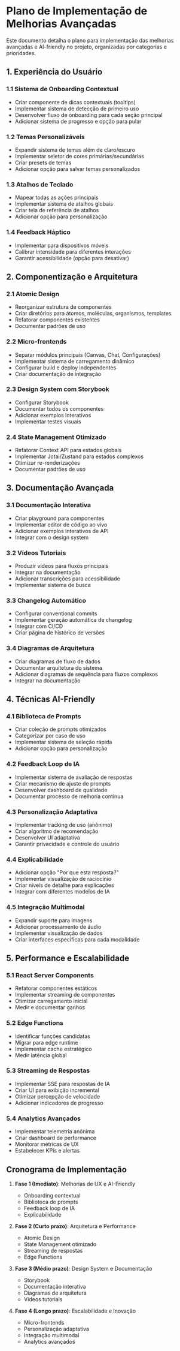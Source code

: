 # Plano de Implementação de Melhorias Avançadas

Este documento detalha o plano para implementação das melhorias avançadas e AI-friendly no projeto, organizadas por categorias e prioridades.

## 1. Experiência do Usuário

### 1.1 Sistema de Onboarding Contextual
- Criar componente de dicas contextuais (tooltips)
- Implementar sistema de detecção de primeiro uso
- Desenvolver fluxo de onboarding para cada seção principal
- Adicionar sistema de progresso e opção para pular

### 1.2 Temas Personalizáveis
- Expandir sistema de temas além de claro/escuro
- Implementar seletor de cores primárias/secundárias
- Criar presets de temas
- Adicionar opção para salvar temas personalizados

### 1.3 Atalhos de Teclado
- Mapear todas as ações principais
- Implementar sistema de atalhos globais
- Criar tela de referência de atalhos
- Adicionar opção para personalização

### 1.4 Feedback Háptico
- Implementar para dispositivos móveis
- Calibrar intensidade para diferentes interações
- Garantir acessibilidade (opção para desativar)

## 2. Componentização e Arquitetura

### 2.1 Atomic Design
- Reorganizar estrutura de componentes
- Criar diretórios para átomos, moléculas, organismos, templates
- Refatorar componentes existentes
- Documentar padrões de uso

### 2.2 Micro-frontends
- Separar módulos principais (Canvas, Chat, Configurações)
- Implementar sistema de carregamento dinâmico
- Configurar build e deploy independentes
- Criar documentação de integração

### 2.3 Design System com Storybook
- Configurar Storybook
- Documentar todos os componentes
- Adicionar exemplos interativos
- Implementar testes visuais

### 2.4 State Management Otimizado
- Refatorar Context API para estados globais
- Implementar Jotai/Zustand para estados complexos
- Otimizar re-renderizações
- Documentar padrões de uso

## 3. Documentação Avançada

### 3.1 Documentação Interativa
- Criar playground para componentes
- Implementar editor de código ao vivo
- Adicionar exemplos interativos de API
- Integrar com o design system

### 3.2 Vídeos Tutoriais
- Produzir vídeos para fluxos principais
- Integrar na documentação
- Adicionar transcrições para acessibilidade
- Implementar sistema de busca

### 3.3 Changelog Automático
- Configurar conventional commits
- Implementar geração automática de changelog
- Integrar com CI/CD
- Criar página de histórico de versões

### 3.4 Diagramas de Arquitetura
- Criar diagramas de fluxo de dados
- Documentar arquitetura do sistema
- Adicionar diagramas de sequência para fluxos complexos
- Integrar na documentação

## 4. Técnicas AI-Friendly

### 4.1 Biblioteca de Prompts
- Criar coleção de prompts otimizados
- Categorizar por caso de uso
- Implementar sistema de seleção rápida
- Adicionar opção para personalização

### 4.2 Feedback Loop de IA
- Implementar sistema de avaliação de respostas
- Criar mecanismo de ajuste de prompts
- Desenvolver dashboard de qualidade
- Documentar processo de melhoria contínua

### 4.3 Personalização Adaptativa
- Implementar tracking de uso (anônimo)
- Criar algoritmo de recomendação
- Desenvolver UI adaptativa
- Garantir privacidade e controle do usuário

### 4.4 Explicabilidade
- Adicionar opção "Por que esta resposta?"
- Implementar visualização de raciocínio
- Criar níveis de detalhe para explicações
- Integrar com diferentes modelos de IA

### 4.5 Integração Multimodal
- Expandir suporte para imagens
- Adicionar processamento de áudio
- Implementar visualização de dados
- Criar interfaces específicas para cada modalidade

## 5. Performance e Escalabilidade

### 5.1 React Server Components
- Refatorar componentes estáticos
- Implementar streaming de componentes
- Otimizar carregamento inicial
- Medir e documentar ganhos

### 5.2 Edge Functions
- Identificar funções candidatas
- Migrar para edge runtime
- Implementar cache estratégico
- Medir latência global

### 5.3 Streaming de Respostas
- Implementar SSE para respostas de IA
- Criar UI para exibição incremental
- Otimizar percepção de velocidade
- Adicionar indicadores de progresso

### 5.4 Analytics Avançados
- Implementar telemetria anônima
- Criar dashboard de performance
- Monitorar métricas de UX
- Estabelecer KPIs e alertas

## Cronograma de Implementação

1. **Fase 1 (Imediato)**: Melhorias de UX e AI-Friendly
   - Onboarding contextual
   - Biblioteca de prompts
   - Feedback loop de IA
   - Explicabilidade

2. **Fase 2 (Curto prazo)**: Arquitetura e Performance
   - Atomic Design
   - State Management otimizado
   - Streaming de respostas
   - Edge Functions

3. **Fase 3 (Médio prazo)**: Design System e Documentação
   - Storybook
   - Documentação interativa
   - Diagramas de arquitetura
   - Vídeos tutoriais

4. **Fase 4 (Longo prazo)**: Escalabilidade e Inovação
   - Micro-frontends
   - Personalização adaptativa
   - Integração multimodal
   - Analytics avançados
